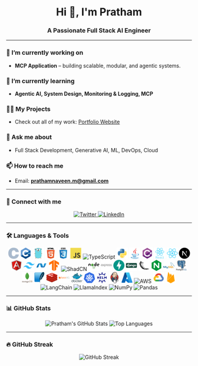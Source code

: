 <h1 align="center">Hi 👋, I'm Pratham</h1>
<h3 align="center">A Passionate Full Stack AI Engineer</h3>

---

### 🔭 I’m currently working on
- **MCP Application** – building scalable, modular, and agentic systems.

### 🌱 I’m currently learning
- **Agentic AI, System Design, Monitoring & Logging, MCP**

### 👨‍💻 My Projects
- Check out all of my work: [Portfolio Website](https://prathamnaveen.github.io/Portfolio_Website/)

### 💬 Ask me about
- Full Stack Development, Generative AI, ML, DevOps, Cloud  

### 📫 How to reach me
- Email: **[prathamnaveen.m@gmail.com](mailto:prathamnaveen.m@gmail.com)**

---

### 🔗 Connect with me
<p align="center">
  <a href="https://twitter.com/pratham_naveen" target="_blank">
    <img src="https://img.shields.io/badge/Twitter-00acee?style=for-the-badge&logo=twitter&logoColor=white" alt="Twitter"/>
  </a>
  <a href="https://linkedin.com/in/pratham-naveen-ba4a09281" target="_blank">
    <img src="https://img.shields.io/badge/LinkedIn-0077B5?style=for-the-badge&logo=linkedin&logoColor=white" alt="LinkedIn"/>
  </a>
</p>

---

### 🛠️ Languages & Tools
<p align="center">
  <!-- Languages -->
  <img src="https://raw.githubusercontent.com/devicons/devicon/master/icons/c/c-original.svg" height="30" title="C"/>
  <img src="https://raw.githubusercontent.com/devicons/devicon/master/icons/cplusplus/cplusplus-original.svg" height="30" title="C++"/>
  <img src="https://raw.githubusercontent.com/devicons/devicon/master/icons/go/go-original.svg" height="30" title="Go"/>
  <img src="https://raw.githubusercontent.com/devicons/devicon/master/icons/html5/html5-original-wordmark.svg" height="30" title="HTML5"/>
  <img src="https://raw.githubusercontent.com/devicons/devicon/master/icons/css3/css3-original-wordmark.svg" height="30" title="CSS3"/>
  <img src="https://raw.githubusercontent.com/devicons/devicon/master/icons/javascript/javascript-original.svg" height="30" title="JavaScript"/>
  <img src="https://raw.githubusercontent.com/devicons/devicon/master/icons/javascript/typescript-original.svg" height="30" title="TypeScript"/>
  <img src="https://raw.githubusercontent.com/devicons/devicon/master/icons/python/python-original.svg" height="30" title="Python"/>
  <img src="https://raw.githubusercontent.com/devicons/devicon/master/icons/java/java-original.svg" height="30" title="Java"/>
  <img src="https://raw.githubusercontent.com/devicons/devicon/master/icons/csharp/csharp-original.svg" height="30" title="C#"/>

  <!-- Frameworks & Frontend -->
  <img src="https://raw.githubusercontent.com/devicons/devicon/master/icons/react/react-original-wordmark.svg" height="30" title="React"/>
  <img src="https://raw.githubusercontent.com/devicons/devicon/master/icons/react/react-original.svg" height="30" title="React Native"/>
  <img src="https://raw.githubusercontent.com/devicons/devicon/master/icons/nextjs/nextjs-original.svg" height="30" title="Next.js"/>
  <img src="https://raw.githubusercontent.com/devicons/devicon/master/icons/angularjs/angularjs-original.svg" height="30" title="Angular"/>
  <img src="https://raw.githubusercontent.com/devicons/devicon/master/icons/tailwindcss/tailwindcss-plain.svg" height="30" title="TailwindCSS"/>
  <img src="https://raw.githubusercontent.com/devicons/devicon/master/icons/dot-net/dot-net-original.svg" height="30" title=".NET"/>
  <img src="https://raw.githubusercontent.com/devicons/devicon/master/icons/tensorflow/tensorflow-original.svg" height="30" title="TensorFlow"/>
  <img src="https://raw.githubusercontent.com/shadcn/icons/main/icons/shadcn.svg" height="30" title="ShadCN"/>

  <!-- Backend & API -->
  <img src="https://raw.githubusercontent.com/devicons/devicon/master/icons/nodejs/nodejs-original-wordmark.svg" height="30" title="Node.js"/>
  <img src="https://raw.githubusercontent.com/devicons/devicon/master/icons/express/express-original-wordmark.svg" height="30" title="Express.js"/>
  <img src="https://raw.githubusercontent.com/devicons/devicon/master/icons/fastapi/fastapi-original.svg" height="30" title="FastAPI"/>
  <img src="https://raw.githubusercontent.com/devicons/devicon/master/icons/django/django-original.svg" height="30" title="Django"/>
  <img src="https://raw.githubusercontent.com/devicons/devicon/master/icons/flask/flask-original.svg" height="30" title="Flask"/>
  <img src="https://raw.githubusercontent.com/devicons/devicon/master/icons/nginx/nginx-original.svg" height="30" title="Nginx"/>

  <!-- Databases -->
  <img src="https://raw.githubusercontent.com/devicons/devicon/master/icons/mysql/mysql-original-wordmark.svg" height="30" title="MySQL"/>
  <img src="https://raw.githubusercontent.com/devicons/devicon/master/icons/postgresql/postgresql-original-wordmark.svg" height="30" title="PostgreSQL"/>
  <img src="https://raw.githubusercontent.com/devicons/devicon/master/icons/mongodb/mongodb-original-wordmark.svg" height="30" title="MongoDB"/>
  <img src="https://raw.githubusercontent.com/devicons/devicon/master/icons/sqlite/sqlite-original.svg" height="30" title="SQLite"/>
  <img src="https://raw.githubusercontent.com/devicons/devicon/master/icons/redis/redis-original.svg" height="30" title="Redis"/>
  <img src="https://raw.githubusercontent.com/devicons/devicon/master/icons/rabbitmq/rabbitmq-original-wordmark.svg" height="30" title="RabbitMQ"/>

  <!-- DevOps & Cloud -->
  <img src="https://raw.githubusercontent.com/devicons/devicon/master/icons/docker/docker-original-wordmark.svg" height="30" title="Docker"/>
  <img src="https://raw.githubusercontent.com/devicons/devicon/master/icons/kubernetes/kubernetes-plain.svg" height="30" title="Kubernetes"/>
  <img src="https://raw.githubusercontent.com/devicons/devicon/master/icons/helm/helm-original.svg" height="30" title="Helm"/>
  <img src="https://raw.githubusercontent.com/devicons/devicon/master/icons/jenkins/jenkins-original.svg" height="30" title="Jenkins"/>
  <img src="https://raw.githubusercontent.com/devicons/devicon/master/icons/azure/azure-original.svg" height="30" title="Azure"/>
  <img src="https://raw.githubusercontent.com/devicons/devicon/master/icons/aws/aws-original.svg" height="30" title="AWS"/>
  <img src="https://raw.githubusercontent.com/devicons/devicon/master/icons/googlecloud/googlecloud-original.svg" height="30" title="Google Cloud"/>
  <img src="https://raw.githubusercontent.com/devicons/devicon/master/icons/firebase/firebase-plain.svg" height="30" title="Firebase"/>

  <!-- AI & Data -->
  <img src="https://raw.githubusercontent.com/hwchase17/langchain/main/docs/source/_static/langchain_logo.svg" height="30" title="LangChain"/>
  <img src="https://raw.githubusercontent.com/CharlieSnell/llama_index/main/docs/assets/llama_index_logo.png" height="30" title="LlamaIndex"/>
  <img src="https://numpy.org/images/logo.svg" height="30" title="NumPy"/>
  <img src="https://pandas.pydata.org/static/img/pandas_mark.svg" height="30" title="Pandas"/>
</p>

---

### 📊 GitHub Stats
<p align="center">
  <img src="https://github-readme-stats.vercel.app/api?username=prathamnaveen&show_icons=true&hide_title=true&count_private=true&theme=radical" alt="Pratham's GitHub Stats"/>
  <img src="https://github-readme-stats.vercel.app/api/top-langs/?username=prathamnaveen&layout=compact&hide_title=true&theme=radical" alt="Top Languages"/>
</p>

---

### 🔥 GitHub Streak
<p align="center">
  <img src="https://github-readme-streak-stats.herokuapp.com/?user=prathamnaveen&theme=radical" alt="GitHub Streak"/>
</p>
